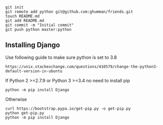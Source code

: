 ```
git init
git remote add python git@github.com:ghumman/friends.git
touch README.md
git add README.md
git commit -m "Initial commit"
git push python master:python
```

## Installing Django
Use following guide to make sure python is set to 3.8
```
https://unix.stackexchange.com/questions/410579/change-the-python3-default-version-in-ubuntu
```
If Python 2 >=2.7.9 or Python 3 >=3.4 no need to install pip
```
python -m pip install Django
```
Otherwise
```
curl https://bootstrap.pypa.io/get-pip.py -o get-pip.py
python get-pip.py
python -m pip install Django

```
